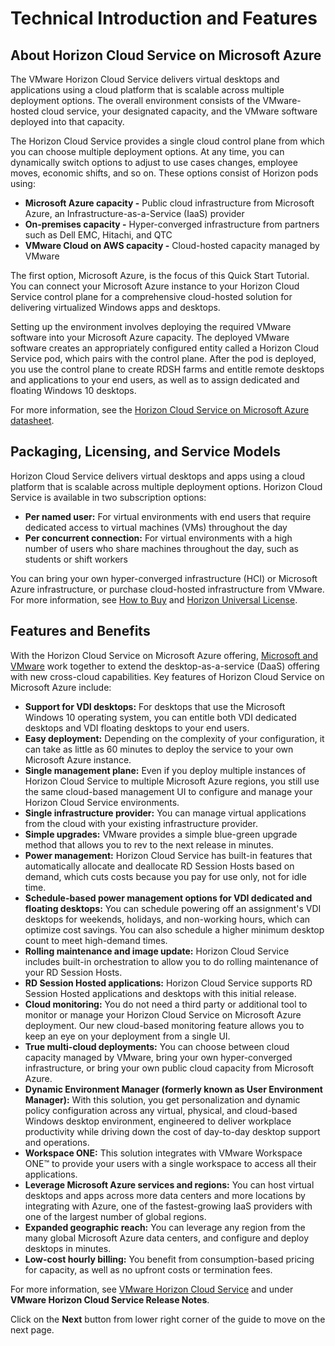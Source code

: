 # Technical Introduction and Features

## **About Horizon Cloud Service on Microsoft Azure**

The VMware Horizon Cloud Service delivers virtual desktops and applications using a cloud platform that is scalable across multiple deployment options. The overall environment consists of the VMware-hosted cloud service, your designated capacity, and the VMware software deployed into that capacity.

The Horizon Cloud Service provides a single cloud control plane from which you can choose multiple deployment options. At any time, you can dynamically switch options to adjust to use cases changes, employee moves, economic shifts, and so on. These options consist of Horizon pods using:
  - **Microsoft Azure capacity -** Public cloud infrastructure from Microsoft Azure, an Infrastructure-as-a-Service (IaaS) provider
  - **On-premises capacity -** Hyper-converged infrastructure from partners such as Dell EMC, Hitachi, and QTC
  - **VMware Cloud on AWS capacity -** Cloud-hosted capacity managed by VMware

The first option, Microsoft Azure, is the focus of this Quick Start Tutorial. You can connect your Microsoft Azure instance to your Horizon Cloud Service control plane for a comprehensive cloud-hosted solution for delivering virtualized Windows apps and desktops.

Setting up the environment involves deploying the required VMware software into your Microsoft Azure capacity. The deployed VMware software creates an appropriately configured entity called a Horizon Cloud Service pod, which pairs with the control plane. After the pod is deployed, you use the control plane to create RDSH farms and entitle remote desktops and applications to your end users, as well as to assign dedicated and floating Windows 10 desktops.

For more information, see the [Horizon Cloud Service on Microsoft Azure datasheet](https://www.vmware.com/content/dam/digitalmarketing/vmware/en/images/products/horizon-cloud-virtual-desktops/vmware-horizon-cloud-azure-datsheet.pdf).


## **Packaging, Licensing, and Service Models**

Horizon Cloud Service delivers virtual desktops and apps using a cloud platform that is scalable across multiple deployment options. Horizon Cloud Service is available in two subscription options:

  - **Per named user:** For virtual environments with end users that require dedicated access to virtual machines (VMs) throughout the day
  - **Per concurrent connection:** For virtual environments with a high number of users who share machines throughout the day, such as students or shift workers

You can bring your own hyper-converged infrastructure (HCI) or Microsoft Azure infrastructure, or purchase cloud-hosted infrastructure from VMware. For more information, see [How to Buy](https://www.vmware.com/products/horizon-cloud-virtual-desktops.html#how-to-buy) and [Horizon Universal License](https://www.vmware.com/products/horizon.html).


## **Features and Benefits**

With the Horizon Cloud Service on Microsoft Azure offering, [Microsoft and VMware](https://www.vmware.com/partners/strategic-technology-partners/microsoft.html) work together to extend the desktop-as-a-service (DaaS) offering with new cross-cloud capabilities. Key features of Horizon Cloud Service on Microsoft Azure include:

  - **Support for VDI desktops:** For desktops that use the Microsoft Windows 10 operating system, you can entitle both VDI dedicated desktops and VDI floating desktops to your end users.
  - **Easy deployment:** Depending on the complexity of your configuration, it can take as little as 60 minutes to deploy the service to your own Microsoft Azure instance.
  - **Single management plane:** Even if you deploy multiple instances of Horizon Cloud Service to multiple Microsoft Azure regions, you still use the same cloud-based management UI to configure and manage your Horizon Cloud Service environments.
  - **Single infrastructure provider:** You can manage virtual applications from the cloud with your existing infrastructure provider.
  - **Simple upgrades:** VMware provides a simple blue-green upgrade method that allows you to rev to the next release in minutes.
  - **Power management:** Horizon Cloud Service has built-in features that automatically allocate and deallocate RD Session Hosts based on demand, which cuts costs because you pay for use only, not for idle time.
  - **Schedule-based power management options for VDI dedicated and floating desktops:** You can schedule powering off an assignment's VDI desktops for weekends, holidays, and non-working hours, which can optimize cost savings. You can also schedule a higher minimum desktop count to meet high-demand times. 
  - **Rolling maintenance and image update:** Horizon Cloud Service includes built-in orchestration to allow you to do rolling maintenance of your RD Session Hosts.
  - **RD Session Hosted applications:** Horizon Cloud Service supports RD Session Hosted applications and desktops with this initial release.
  - **Cloud monitoring:** You do not need a third party or additional tool to monitor or manage your Horizon Cloud Service on Microsoft Azure deployment. Our new cloud-based monitoring feature allows you to keep an eye on your deployment from a single UI.
  - **True multi-cloud deployments:** You can choose between cloud capacity managed by VMware, bring your own hyper-converged infrastructure, or bring your own public cloud capacity from Microsoft Azure.
  - **Dynamic Environment Manager (formerly known as User Environment Manager):** With this solution, you get personalization and dynamic policy configuration across any virtual, physical, and cloud-based Windows desktop environment, engineered to deliver workplace productivity while driving down the cost of day-to-day desktop support and operations.
  - **Workspace ONE:** This solution integrates with VMware Workspace ONE™ to provide your users with a single workspace to access all their applications.
  - **Leverage Microsoft Azure services and regions:** You can host virtual desktops and apps across more data centers and more locations by integrating with Azure, one of the fastest-growing IaaS providers with one of the largest number of global regions.
  - **Expanded geographic reach:** You can leverage any region from the many global Microsoft Azure data centers, and configure and deploy desktops in minutes.
  - **Low-cost hourly billing:** You benefit from consumption-based pricing for capacity, as well as no upfront costs or termination fees.


For more information, see [VMware Horizon Cloud Service](https://docs.vmware.com/en/VMware-Horizon-Cloud-Service/index.html) and under **VMware Horizon Cloud Service Release Notes**.


Click on the **Next** button from lower right corner of the guide to move on the next page.
